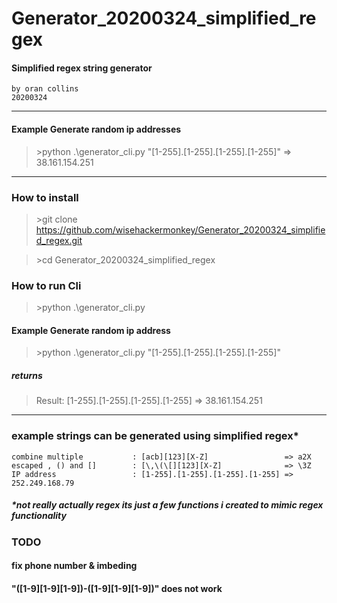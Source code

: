 # Generator_20200324_simplified_regex
#### Simplified regex string generator
```  
by oran collins
20200324
```
----------

#### Example Generate random ip addresses
> \>python .\generator_cli.py "[1-255].[1-255].[1-255].[1-255]" 
=> 38.161.154.251

----

### How to install
>\>git clone https://github.com/wisehackermonkey/Generator_20200324_simplified_regex.git

> \>cd Generator_20200324_simplified_regex


### How to run Cli
> \>python .\generator_cli.py <Command string> 

#### Example Generate random ip address
> \>python .\generator_cli.py "[1-255].[1-255].[1-255].[1-255]"

##### returns

> Result: [1-255].[1-255].[1-255].[1-255] => 38.161.154.251
--------
### example strings can be generated using simplified regex*

```
combine multiple           : [acb][123][X-Z]                 => a2X
escaped , () and []        : [\,\(\[][123][X-Z]              => \3Z
IP address                 : [1-255].[1-255].[1-255].[1-255] => 252.249.168.79
```

##### *not really actually regex its just a few functions i created to mimic regex functionality

### TODO

#### fix phone number & imbeding
#### "([1-9][1-9][1-9])-([1-9][1-9][1-9])" does not work

```